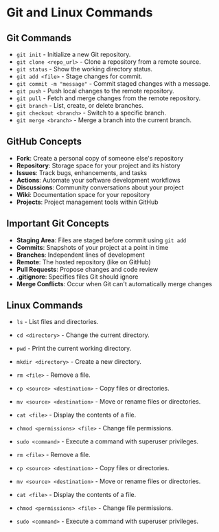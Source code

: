 # Git and Linux Commands

## Git Commands
- `git init` - Initialize a new Git repository.
- `git clone <repo_url>` - Clone a repository from a remote source.
- `git status` - Show the working directory status.
- `git add <file>` - Stage changes for commit.
- `git commit -m "message"` - Commit staged changes with a message.
- `git push` - Push local changes to the remote repository.
- `git pull` - Fetch and merge changes from the remote repository.
- `git branch` - List, create, or delete branches.
- `git checkout <branch>` - Switch to a specific branch.
- `git merge <branch>` - Merge a branch into the current branch.

## GitHub Concepts
- **Fork**: Create a personal copy of someone else's repository
- **Repository**: Storage space for your project and its history
- **Issues**: Track bugs, enhancements, and tasks
- **Actions**: Automate your software development workflows
- **Discussions**: Community conversations about your project
- **Wiki**: Documentation space for your repository
- **Projects**: Project management tools within GitHub

## Important Git Concepts
- **Staging Area**: Files are staged before commit using `git add`
- **Commits**: Snapshots of your project at a point in time
- **Branches**: Independent lines of development
- **Remote**: The hosted repository (like on GitHub)
- **Pull Requests**: Propose changes and code review
- **.gitignore**: Specifies files Git should ignore
- **Merge Conflicts**: Occur when Git can't automatically merge changes

## Linux Commands
- `ls` - List files and directories.
- `cd <directory>` - Change the current directory.
- `pwd` - Print the current working directory.
- `mkdir <directory>` - Create a new directory.
- `rm <file>` - Remove a file.
- `cp <source> <destination>` - Copy files or directories.
- `mv <source> <destination>` - Move or rename files or directories.
- `cat <file>` - Display the contents of a file.
- `chmod <permissions> <file>` - Change file permissions.
- `sudo <command>` - Execute a command with superuser privileges.

- `rm <file>` - Remove a file.
- `cp <source> <destination>` - Copy files or directories.
- `mv <source> <destination>` - Move or rename files or directories.
- `cat <file>` - Display the contents of a file.
- `chmod <permissions> <file>` - Change file permissions.
- `sudo <command>` - Execute a command with superuser privileges.
